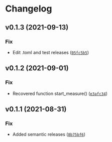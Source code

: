 # Changelog

<!--next-version-placeholder-->

## v0.1.3 (2021-09-13)
### Fix
* Edit .toml and test releases ([`05fc5b5`](https://github.com/ApasnbIy/oai_kpa_power/commit/05fc5b560b7f082d82fdc581a7dcf1c6553325b2))

## v0.1.2 (2021-09-01)
### Fix
* Recovered function start_measure() ([`e3afc34`](https://github.com/CrinitusFeles/oai_kpa_power/commit/e3afc346af71a10e6beba5492936ace4be61dec2))

## v0.1.1 (2021-08-31)
### Fix
* Added semantic releases ([`8b75bf6`](https://github.com/CrinitusFeles/oai_kpa_power/commit/8b75bf671b037ca3d79d13eb7410119737f9c92e))
